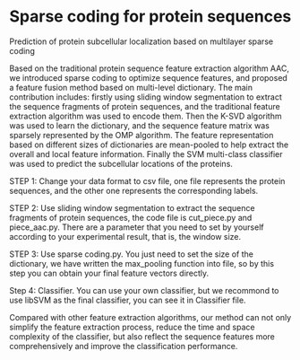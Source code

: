 # Sparse coding for protein sequences

Prediction of protein subcellular localization based on multilayer sparse coding

Based on the traditional protein sequence feature extraction algorithm AAC, we introduced sparse coding to optimize sequence features, and proposed a feature fusion method based on multi-level dictionary. The main contribution includes: firstly using sliding window segmentation to extract the sequence fragments of protein sequences, and the traditional feature extraction algorithm was used to encode them. Then the K-SVD algorithm was used to learn the dictionary, and the sequence feature matrix was sparsely represented by the OMP algorithm. The feature representation based on different sizes of dictionaries are mean-pooled to help extract the overall and local feature information. Finally the SVM multi-class classifier was used to predict the subcellular locations of the proteins.

STEP 1:
Change your data format to csv file, one file represents the protein sequences, and the other one represents the corresponding labels.

STEP 2:
Use sliding window segmentation to extract the sequence fragments of protein sequences, the code file is cut_piece.py and piece_aac.py.
There are a parameter that you need to set by yourself according to your experimental result, that is, the window size.

STEP 3:
Use sparse coding.py. You just need to set the size of the dictionary, we have written the max_pooling function into file, so by this step you can obtain your final feature vectors directly.

Step 4:
Classifier. You can use your own classifier, but we recommond to use libSVM as the final classifier, you can see it in Classifier file.

Compared with other feature extraction algorithms, our method can not only simplify the feature extraction process, reduce the time and space complexity of the classifier, but also reflect the sequence features more comprehensively and improve the classification performance. 
